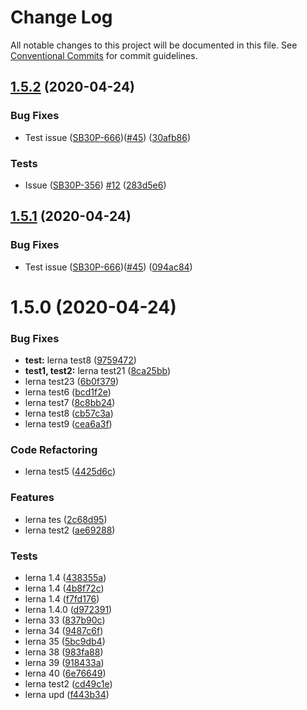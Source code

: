 # Change Log

All notable changes to this project will be documented in this file.
See [Conventional Commits](https://conventionalcommits.org) for commit guidelines.

## [1.5.2](https://github.com/SE7ENSKY/se7ensky-webiny-plugins/compare/v1.5.1...v1.5.2) (2020-04-24)


### Bug Fixes

* Test issue ([SB30P-666](https://smartbear.atlassian.net/browse/SB30P-666))([#45](https://github.com/SE7ENSKY/se7ensky-webiny-plugins/issues/45)) ([30afb86](https://github.com/SE7ENSKY/se7ensky-webiny-plugins/commit/30afb865adfdd705f8cec1c76fec753e6e8aba89))


### Tests

* Issue ([SB30P-356](https://smartbear.atlassian.net/browse/SB30P-356)) [#12](https://github.com/SE7ENSKY/se7ensky-webiny-plugins/issues/12) ([283d5e6](https://github.com/SE7ENSKY/se7ensky-webiny-plugins/commit/283d5e6927e5069b994e10a9a7d05b091b09a97d))





## [1.5.1](https://github.com/SE7ENSKY/se7ensky-webiny-plugins/compare/v1.5.0...v1.5.1) (2020-04-24)


### Bug Fixes

* Test issue ([SB30P-666](https://smartbear.atlassian.net/browse/666))([#45](https://github.com/SE7ENSKY/se7ensky-webiny-plugins/issues/45)) ([094ac84](https://github.com/SE7ENSKY/se7ensky-webiny-plugins/commit/094ac8477c8538b9eac4048e57278824ba3bbf10))





# 1.5.0 (2020-04-24)


### Bug Fixes

* **test:** lerna test8 ([9759472](https://github.com/SE7ENSKY/se7ensky-webiny-plugins/commit/9759472d16c1b7f2f5f29b20c8c5d1c70902003d))
* **test1, test2:** lerna test21 ([8ca25bb](https://github.com/SE7ENSKY/se7ensky-webiny-plugins/commit/8ca25bbb0f76c57c09a4fa0053dfe8c8dcfeea9c))
* lerna test23 ([6b0f379](https://github.com/SE7ENSKY/se7ensky-webiny-plugins/commit/6b0f379b0c130b7f420c43b58719cb86c8df442f))
* lerna test6 ([bcd1f2e](https://github.com/SE7ENSKY/se7ensky-webiny-plugins/commit/bcd1f2e6f1dbccfe4606b3f467052ff7aef7d0cb))
* lerna test7 ([8c8bb24](https://github.com/SE7ENSKY/se7ensky-webiny-plugins/commit/8c8bb246d2f415da108187255529ef2d0e339250))
* lerna test8 ([cb57c3a](https://github.com/SE7ENSKY/se7ensky-webiny-plugins/commit/cb57c3a98ababa732d72c32ea27349539b89b737))
* lerna test9 ([cea6a3f](https://github.com/SE7ENSKY/se7ensky-webiny-plugins/commit/cea6a3fb4a1264af82b222c3c67cfce0661d0dcd))


### Code Refactoring

* lerna test5 ([4425d6c](https://github.com/SE7ENSKY/se7ensky-webiny-plugins/commit/4425d6c056e461f9e1a6175d8ed4071ae53c4662))


### Features

* lerna tes ([2c68d95](https://github.com/SE7ENSKY/se7ensky-webiny-plugins/commit/2c68d95e39b64115e97e4cbabaadb720d0596d54))
* lerna test2 ([ae69288](https://github.com/SE7ENSKY/se7ensky-webiny-plugins/commit/ae69288956170600443233defbbf1a0a2878f562))


### Tests

* lerna 1.4 ([438355a](https://github.com/SE7ENSKY/se7ensky-webiny-plugins/commit/438355aad6cecb4a82ead77fd8510c29ce9424ce))
* lerna 1.4 ([4b8f72c](https://github.com/SE7ENSKY/se7ensky-webiny-plugins/commit/4b8f72ceac05a33f7e1958bd5e4a5a7cd0f31fa7))
* lerna 1.4 ([f7fd176](https://github.com/SE7ENSKY/se7ensky-webiny-plugins/commit/f7fd176e4758f9de38a6399e04392e248448f0a4))
* lerna 1.4.0 ([d972391](https://github.com/SE7ENSKY/se7ensky-webiny-plugins/commit/d972391e5b4840e6c6b6028ac96424aad49e836a))
* lerna 33 ([837b90c](https://github.com/SE7ENSKY/se7ensky-webiny-plugins/commit/837b90c1018f3760ff011edc0aa13c83073e52b3))
* lerna 34 ([9487c6f](https://github.com/SE7ENSKY/se7ensky-webiny-plugins/commit/9487c6f1e233a4a62c3a9f94a6fb96aeb942f3e6))
* lerna 35 ([5bc9db4](https://github.com/SE7ENSKY/se7ensky-webiny-plugins/commit/5bc9db4350d3d9e06a638be2164780c8dfd994b5))
* lerna 38 ([983fa88](https://github.com/SE7ENSKY/se7ensky-webiny-plugins/commit/983fa8823749402344a5fe96590b7f29ccd378ae))
* lerna 39 ([918433a](https://github.com/SE7ENSKY/se7ensky-webiny-plugins/commit/918433abbfe516dbedf79a3effbfeaae20e2534f))
* lerna 40 ([6e76649](https://github.com/SE7ENSKY/se7ensky-webiny-plugins/commit/6e766494328a587bde28cd0826c133c358dc56fe))
* lerna test2 ([cd49c1e](https://github.com/SE7ENSKY/se7ensky-webiny-plugins/commit/cd49c1e750c44b20fed3db210132d1bbfb2ab183))
* lerna upd ([f443b34](https://github.com/SE7ENSKY/se7ensky-webiny-plugins/commit/f443b34f985e8e116db9b579d6eba884bb32c4a6))
